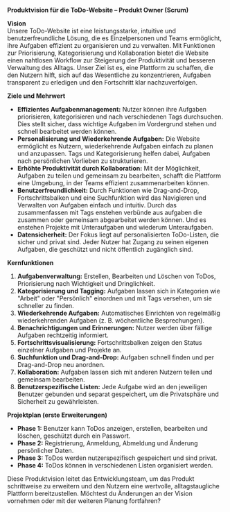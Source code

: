 **Produktvision für die ToDo-Website – Produkt Owner (Scrum)**

**Vision**  
Unsere ToDo-Website ist eine leistungsstarke, intuitive und benutzerfreundliche Lösung, die es Einzelpersonen und Teams ermöglicht, ihre Aufgaben effizient zu organisieren und zu verwalten. Mit Funktionen zur Priorisierung, Kategorisierung und Kollaboration bietet die Website einen nahtlosen Workflow zur Steigerung der Produktivität und besseren Verwaltung des Alltags. Unser Ziel ist es, eine Plattform zu schaffen, die den Nutzern hilft, sich auf das Wesentliche zu konzentrieren, Aufgaben transparent zu erledigen und den Fortschritt klar nachzuverfolgen.

**Ziele und Mehrwert**
- **Effizientes Aufgabenmanagement:** Nutzer können ihre Aufgaben priorisieren, kategorisieren und nach verschiedenen Tags durchsuchen. Dies stellt sicher, dass wichtige Aufgaben im Vordergrund stehen und schnell bearbeitet werden können.
- **Personalisierung und Wiederkehrende Aufgaben:** Die Website ermöglicht es Nutzern, wiederkehrende Aufgaben einfach zu planen und anzupassen. Tags und Kategorisierung helfen dabei, Aufgaben nach persönlichen Vorlieben zu strukturieren.
- **Erhöhte Produktivität durch Kollaboration:** Mit der Möglichkeit, Aufgaben zu teilen und gemeinsam zu bearbeiten, schafft die Plattform eine Umgebung, in der Teams effizient zusammenarbeiten können.
- **Benutzerfreundlichkeit:** Durch Funktionen wie Drag-and-Drop, Fortschrittsbalken und eine Suchfunktion wird das Navigieren und Verwalten von Aufgaben einfach und intuitiv. Durch das zusammenfassen mit Tags enstehen verbünde aus aufgaben die zusammen oder gemeinsam abgearbeitet werden können. Und es enstehen Projekte mit Unteraufgaben und wiederum Unteraufgaben.
- **Datensicherheit:** Der Fokus liegt auf personalisierten ToDo-Listen, die sicher und privat sind. Jeder Nutzer hat Zugang zu seinen eigenen Aufgaben, die geschützt und nicht öffentlich zugänglich sind.

**Kernfunktionen**
1. **Aufgabenverwaltung:** Erstellen, Bearbeiten und Löschen von ToDos, Priorisierung nach Wichtigkeit und Dringlichkeit.
2. **Kategorisierung und Tagging:** Aufgaben lassen sich in Kategorien wie "Arbeit" oder "Persönlich" einordnen und mit Tags versehen, um sie schneller zu finden.
3. **Wiederkehrende Aufgaben:** Automatisches Einrichten von regelmäßig wiederkehrenden Aufgaben (z. B. wöchentliche Besprechungen).
4. **Benachrichtigungen und Erinnerungen:** Nutzer werden über fällige Aufgaben rechtzeitig informiert.
5. **Fortschrittsvisualisierung:** Fortschrittsbalken zeigen den Status einzelner Aufgaben und Projekte an.
6. **Suchfunktion und Drag-and-Drop:** Aufgaben schnell finden und per Drag-and-Drop neu anordnen.
7. **Kollaboration:** Aufgaben lassen sich mit anderen Nutzern teilen und gemeinsam bearbeiten.
8. **Benutzerspezifische Listen:** Jede Aufgabe wird an den jeweiligen Benutzer gebunden und separat gespeichert, um die Privatsphäre und Sicherheit zu gewährleisten.

**Projektplan (erste Erweiterungen)**
- **Phase 1:** Benutzer kann ToDos anzeigen, erstellen, bearbeiten und löschen, geschützt durch ein Passwort.
- **Phase 2:** Registrierung, Anmeldung, Abmeldung und Änderung persönlicher Daten.
- **Phase 3:** ToDos werden nutzerspezifisch gespeichert und sind privat.
- **Phase 4:** ToDos können in verschiedenen Listen organisiert werden.

Diese Produktvision leitet das Entwicklungsteam, um das Produkt schrittweise zu erweitern und den Nutzern eine wertvolle, alltagstaugliche Plattform bereitzustellen. Möchtest du Änderungen an der Vision vornehmen oder mit der weiteren Planung fortfahren?
